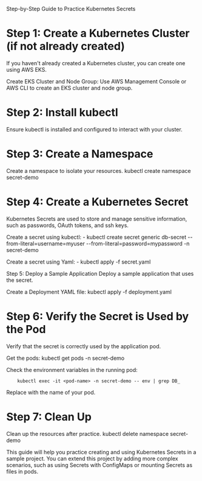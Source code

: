 Step-by-Step Guide to Practice Kubernetes Secrets
# Step 1: Create a Kubernetes Cluster (if not already created)
If you haven't already created a Kubernetes cluster, you can create one using AWS EKS.

Create EKS Cluster and Node Group: Use AWS Management Console or AWS CLI to create an EKS cluster and node group.

# Step 2: Install kubectl
Ensure kubectl is installed and configured to interact with your cluster.

# Step 3: Create a Namespace
Create a namespace to isolate your resources.
        kubectl create namespace secret-demo

# Step 4: Create a Kubernetes Secret
Kubernetes Secrets are used to store and manage sensitive information, such as passwords, OAuth tokens, and ssh keys.

Create a secret using kubectl:
        - kubectl create secret generic db-secret --from-literal=username=myuser --from-literal=password=mypassword -n secret-demo

Create a secret using Yaml:
        - kubectl apply -f secret.yaml

Step 5: Deploy a Sample Application
Deploy a sample application that uses the secret.

Create a Deployment YAML file:
    kubectl apply -f deployment.yaml

# Step 6: Verify the Secret is Used by the Pod
Verify that the secret is correctly used by the application pod.

Get the pods:
        kubectl get pods -n secret-demo

Check the environment variables in the running pod:

        kubectl exec -it <pod-name> -n secret-demo -- env | grep DB_

Replace <pod-name> with the name of your pod.

# Step 7: Clean Up
Clean up the resources after practice.
        kubectl delete namespace secret-demo

This guide will help you practice creating and using Kubernetes Secrets in a sample project. You can extend this project by adding more complex scenarios, such as using Secrets with ConfigMaps or mounting Secrets as files in pods.


